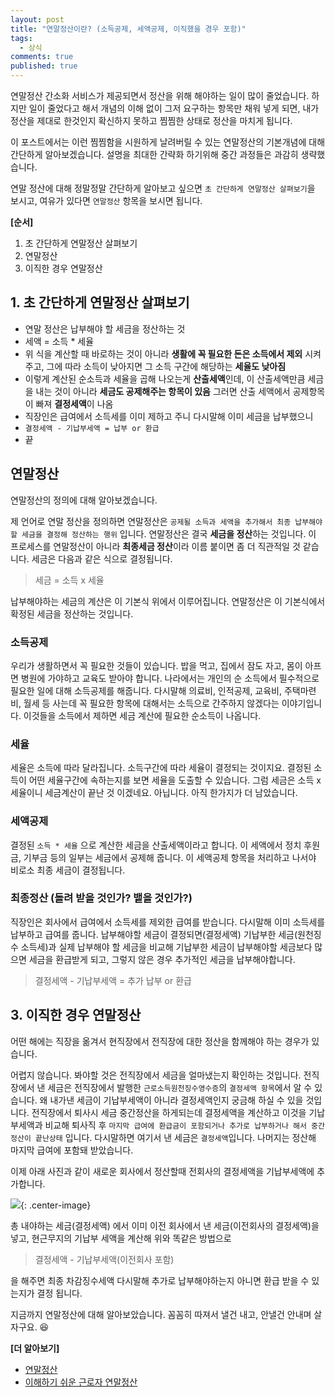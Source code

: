 ```yaml
---
layout: post
title: "연말정산이란? (소득공제, 세액공제, 이직했을 경우 포함)"
tags: 
  - 상식
comments: true
published: true
---
```


연말정산 간소화 서비스가 제공되면서 정산을 위해 해야하는 일이 많이 줄었습니다. 하지만 일이 줄었다고 해서 개념의 이해 없이 그저 요구하는 항목만 채워 넣게 되면, 내가 정산을 제대로 한것인지 확신하지 못하고 찜찜한 상태로 정산을 마치게 됩니다.

이 포스트에서는 이런 찜찜함을 시원하게 날려버릴 수 있는 연말정산의 기본개념에 대해 간단하게 알아보겠습니다. 설명을 최대한 간략화 하기위해 중간 과정들은 과감히 생략했습니다.

연말 정산에 대해 정말정말 간단하게 알아보고 싶으면 `초 간단하게 연말정산 살펴보기`을 보시고, 여유가 있다면 `연말정산`  항목을 보시면 됩니다.

**[순서]**

1. 초 간단하게 연말정산 살펴보기 
2. 연말정산
3. 이직한 경우 연말정산

## 1. 초 간단하게 연말정산 살펴보기

- 연말 정산은 납부해야 할 세금을 정산하는 것
- 세액 = 소득 * 세율
- 위 식을 계산할 때 바로하는 것이 아니라 **생활에 꼭 필요한 돈은 소득에서 제외** 시켜주고, 그에 따라 소득이 낮아지면 그 소득 구간에 해당하는 **세율도 낮아짐**
- 이렇게 계산된 순소득과 세율을 곱해 나오는게 **산출세액**인데, 이 산출세액만큼 세금을 내는 것이 아니라 **세금도 공제해주는 항목이 있음** 그러면 산출 세액에서 공제항목이 빠져 **결정세액**이 나옴
- 직장인은 급여에서 소득세를 이미 제하고 주니 다시말해 이미 세금을 납부했으니
- `결정세액 - 기납부세액 = 납부 or 환급`
- 끝


## 연말정산
연말정산의 정의에 대해 알아보겠습니다.  

제 언어로 연말 정산을 정의하면 연말정산은 `공제될 소득과 세액을 추가해서 최종 납부해야할 세금을 결정해 정산하는 행위` 입니다. 연말정산은 결국 **세금을 정산**하는 것입니다. 이 프로세스를 연말정산이 아니라 **최종세금 정산**이라 이름 붙이면 좀 더 직관적일 것 같습니다. 세금은 다음과 같은 식으로 결정됩니다.

> 세금 = 소득 x 세율   

납부해야하는 세금의 계산은 이 기본식 위에서 이루어집니다. 연말정산은 이 기본식에서 확정된 세금을 정산하는 것입니다.

### 소득공제
우리가 생활하면서 꼭 필요한 것들이 있습니다. 밥을 먹고, 집에서 잠도 자고, 몸이 아프면 병원에 가야하고 교육도 받아야 합니다. 나라에서는 개인의 순 소득에서 필수적으로 필요한 일에 대해 소득공제를 해줍니다. 다시말해 의료비, 인적공제, 교육비, 주택마련비, 월세 등 사는데 꼭 필요한 항목에 대해서는 소득으로 간주하지 않겠다는 이야기입니다. 이것들을 소득에서 제하면 세금 계산에 필요한 순소득이 나옵니다.

### 세율
세율은 소득에 따라 달라집니다. 소득구간에 따라 세율이 결정되는 것이지요. 결정된 소득이 어떤 세율구간에 속하는지를 보면 세율을 도출할 수 있습니다. 그럼 세금은 소득 x 세율이니 세금계산이 끝난 것 이겠네요. 아닙니다. 아직 한가지가 더 남았습니다.

### 세액공제
결정된 `소득 * 세율` 으로 계산한 세금을 산출세액이라고 합니다. 이 세액에서 정치 후원금, 기부금 등의 일부는 세금에서 공제해 줍니다. 이 세액공제 항목을 처리하고 나서야 비로소 최종 세금이 결정됩니다.

### 최종정산 (돌려 받을 것인가? 뱉을 것인가?)
직장인은 회사에서 급여에서 소득세를 제외한 급여를 받습니다. 다시말해 이미 소득세를 납부하고 급여를 줍니다. 납부해야할 세금이 결정되면(결정세액) 기납부한 세금(원천징수 소득세)과 실제 납부해야 할 세금을 비교해 기납부한 세금이 납부해야할 세금보다 많으면 세금을 환급받게 되고, 그렇지 않은 경우 추가적인 세금을 납부해야합니다.

> 결정세액 - 기납부세액 = 추가 납부 or 환급

## 3. 이직한 경우 연말정산
어떤 해에는 직장을 옮겨서 현직장에서 전직장에 대한 정산을 함께해야 하는 경우가 있습니다.

어렵지 않습니다. 봐야할 것은 전직장에서 세금을 얼마냈는지 확인하는 것입니다. 전직장에서 낸 세금은 전직장에서 발행한 `근로소득원천징수영수증`의 `결정세액 항목`에서 알 수 있습니다. 왜 내가낸 세금이 기납부세액이 아니라 결정세액인지 궁금해 하실 수 있을 것입니다. 전직장에서 퇴사시 세금 중간정산을 하게되는데 결정세액을 계산하고 이것을 기납부세액과 비교해 퇴사직 후 `마지막 급여에 환급금이 포함되거나 추가로 납부하거나 해서 중간 정산이 끝난상태` 입니다. 다시말하면 여기서 낸 세금은 `결정세액`입니다. 나머지는 정산해 마지막 급여에 포함돼 받았습니다.

이제 아래 사진과 같이 새로운 회사에서 정산할때 전회사의 결정세액을 기납부세액에 추가합니다. 

![](https://lh3.googleusercontent.com/fFhmQmBQVAw7Coq7fRJWJVRkM_6dLO6MG5YfORJsMgx-DEFmFG96HH7MbUkBx7nOFsSyKMl6tKv8DG9XXuA=w1000-no-tmp.jpg){: .center-image} 

총 내야하는 세금(결정세액) 에서 이미 이전 회사에서 낸 세금(이전회사의 결정세액)을 넣고, 현근무지의 기납부 세액을 계산해 위와 똑같은 방법으로 

> 결정세액 - 기납부세액(이전회사 포함)

을 해주면 최종 차감징수세액 다시말해 추가로 납부해야하는지 아니면 환급 받을 수 있는지가 결정 됩니다.

지금까지 연말정산에 대해 알아보았습니다. 꼼꼼히 따져서 낼건 내고, 안낼건 안내며 살자구요. 😆

**[더 알아보기]**

* [연말정산](https://namu.wiki/w/연말정산)
* [이해하기 쉬운 근로자 연말정산](https://blog.ajkuhn.com/64) 